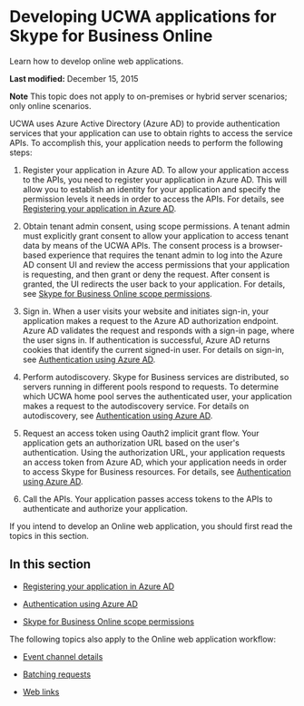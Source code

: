 
# Developing UCWA applications for Skype for Business Online
 Learn how to develop online web applications.

 **Last modified:** December 15, 2015


 **Note** This topic does not apply to on-premises or hybrid server scenarios; only online scenarios.


UCWA uses Azure Active Directory (Azure AD) to provide authentication services that your application can use to obtain rights to access the service APIs. To accomplish this, your application needs to perform the following steps:


1. Register your application in Azure AD. To allow your application access to the APIs, you need to register your application in Azure AD. This will allow you to establish an identity for your application and specify the permission levels it needs in order to access the APIs. For details, see [Registering your application in Azure AD](RegisteringYourApplicationInAzureAD.md).
 
2. Obtain tenant admin consent, using scope permissions. A tenant admin must explicitly grant consent to allow your application to access tenant data by means of the UCWA APIs. The consent process is a browser-based experience that requires the tenant admin to log into the Azure AD consent UI and review the access permissions that your application is requesting, and then grant or deny the request. After consent is granted, the UI redirects the user back to your application. For details, see [Skype for Business Online scope permissions](SkypeForBusinessOnlineScopePermissions.md).
 
3. Sign in. When a user visits your website and initiates sign-in, your application makes a request to the Azure AD authorization endpoint. Azure AD validates the request and responds with a sign-in page, where the user signs in. If authentication is successful, Azure AD returns cookies that identify the current signed-in user. For details on sign-in, see [Authentication using Azure AD](AuthenticationUsingAzureAD.md).
 
4. Perform autodiscovery. Skype for Business services are distributed, so servers running in different pools respond to requests. To determine which UCWA home pool serves the authenticated user, your application makes a request to the autodiscovery service. For details on autodiscovery, see [Authentication using Azure AD](AuthenticationUsingAzureAD.md).
 
5. Request an access token using Oauth2 implicit grant flow. Your application gets an authorization URL based on the user's authentication. Using the authorization URL, your application requests an access token from Azure AD, which your application needs in order to access Skype for Business resources. For details, see [Authentication using Azure AD](AuthenticationUsingAzureAD.md).
 
6. Call the APIs. Your application passes access tokens to the APIs to authenticate and authorize your application.
 
If you intend to develop an Online web application, you should first read the topics in this section.

## In this section


- [Registering your application in Azure AD](RegisteringYourApplicationInAzureAD.md)
 
- [Authentication using Azure AD](AuthenticationUsingAzureAD.md)
 
- [Skype for Business Online scope permissions](SkypeForBusinessOnlineScopePermissions.md)
 
The following topics also apply to the Online web application workflow:


- [Event channel details](EventChannelDetails.md)
 
- [Batching requests](BatchingRequests.md)
 
- [Web links](WebLinks.md)
 
